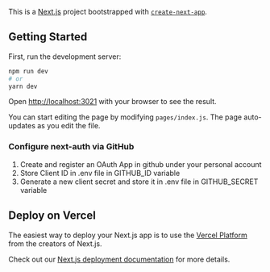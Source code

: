 This is a [Next.js](https://nextjs.org/) project bootstrapped with [`create-next-app`](https://github.com/vercel/next.js/tree/canary/packages/create-next-app).

## Getting Started

First, run the development server:

```bash
npm run dev
# or
yarn dev
```

Open [http://localhost:3021](http://localhost:3021) with your browser to see the result.

You can start editing the page by modifying `pages/index.js`. The page auto-updates as you edit the file.

### Configure next-auth via GitHub

1. Create and register an OAuth App in github under your personal account
2. Store Client ID in .env file in GITHUB_ID variable
3. Generate a new client secret and store it in .env file in GITHUB_SECRET variable

## Deploy on Vercel

The easiest way to deploy your Next.js app is to use the [Vercel Platform](https://vercel.com/import?utm_medium=default-template&filter=next.js&utm_source=create-next-app&utm_campaign=create-next-app-readme) from the creators of Next.js.

Check out our [Next.js deployment documentation](https://nextjs.org/docs/deployment) for more details.
